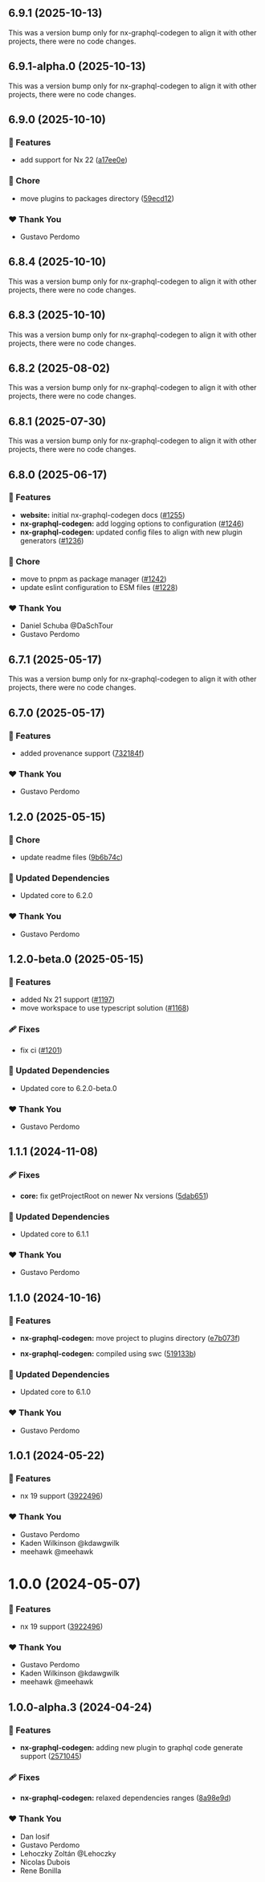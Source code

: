 ## 6.9.1 (2025-10-13)

This was a version bump only for nx-graphql-codegen to align it with other projects, there were no code changes.

## 6.9.1-alpha.0 (2025-10-13)

This was a version bump only for nx-graphql-codegen to align it with other projects, there were no code changes.

## 6.9.0 (2025-10-10)

### 🚀 Features

- add support for Nx 22 ([a17ee0e](https://github.com/gperdomor/nx-tools/commit/a17ee0e))

### 🏡 Chore

- move plugins to packages directory ([59ecd12](https://github.com/gperdomor/nx-tools/commit/59ecd12))

### ❤️ Thank You

- Gustavo Perdomo

## 6.8.4 (2025-10-10)

This was a version bump only for nx-graphql-codegen to align it with other projects, there were no code changes.

## 6.8.3 (2025-10-10)

This was a version bump only for nx-graphql-codegen to align it with other projects, there were no code changes.

## 6.8.2 (2025-08-02)

This was a version bump only for nx-graphql-codegen to align it with other projects, there were no code changes.

## 6.8.1 (2025-07-30)

This was a version bump only for nx-graphql-codegen to align it with other projects, there were no code changes.

## 6.8.0 (2025-06-17)

### 🚀 Features

- **website:** initial nx-graphql-codegen docs ([#1255](https://github.com/gperdomor/nx-tools/pull/1255))
- **nx-graphql-codegen:** add logging options to configuration ([#1246](https://github.com/gperdomor/nx-tools/pull/1246))
- **nx-graphql-codegen:** updated config files to align with new plugin generators ([#1236](https://github.com/gperdomor/nx-tools/pull/1236))

### 🏡 Chore

- move to pnpm as package manager ([#1242](https://github.com/gperdomor/nx-tools/pull/1242))
- update eslint configuration to ESM files ([#1228](https://github.com/gperdomor/nx-tools/pull/1228))

### ❤️ Thank You

- Daniel Schuba @DaSchTour
- Gustavo Perdomo

## 6.7.1 (2025-05-17)

This was a version bump only for nx-graphql-codegen to align it with other projects, there were no code changes.

## 6.7.0 (2025-05-17)

### 🚀 Features

- added provenance support ([732184f](https://github.com/gperdomor/nx-tools/commit/732184f))

### ❤️ Thank You

- Gustavo Perdomo

## 1.2.0 (2025-05-15)

### 🏡 Chore

- update readme files ([9b6b74c](https://github.com/gperdomor/nx-tools/commit/9b6b74c))

### 🧱 Updated Dependencies

- Updated core to 6.2.0

### ❤️ Thank You

- Gustavo Perdomo

## 1.2.0-beta.0 (2025-05-15)

### 🚀 Features

- added Nx 21 support ([#1197](https://github.com/gperdomor/nx-tools/pull/1197))
- move workspace to use typescript solution ([#1168](https://github.com/gperdomor/nx-tools/pull/1168))

### 🩹 Fixes

- fix ci ([#1201](https://github.com/gperdomor/nx-tools/pull/1201))

### 🧱 Updated Dependencies

- Updated core to 6.2.0-beta.0

### ❤️ Thank You

- Gustavo Perdomo

## 1.1.1 (2024-11-08)

### 🩹 Fixes

- **core:** fix getProjectRoot on newer Nx versions ([5dab651](https://github.com/gperdomor/nx-tools/commit/5dab651))

### 🧱 Updated Dependencies

- Updated core to 6.1.1

### ❤️ Thank You

- Gustavo Perdomo

## 1.1.0 (2024-10-16)

### 🚀 Features

- **nx-graphql-codegen:** move project to plugins directory ([e7b073f](https://github.com/gperdomor/nx-tools/commit/e7b073f))

- **nx-graphql-codegen:** compiled using swc ([519133b](https://github.com/gperdomor/nx-tools/commit/519133b))

### 🧱 Updated Dependencies

- Updated core to 6.1.0

### ❤️ Thank You

- Gustavo Perdomo

## 1.0.1 (2024-05-22)

### 🚀 Features

- nx 19 support ([3922496](https://github.com/gperdomor/nx-tools/commit/3922496))

### ❤️ Thank You

- Gustavo Perdomo
- Kaden Wilkinson @kdawgwilk
- meehawk @meehawk

# 1.0.0 (2024-05-07)

### 🚀 Features

- nx 19 support ([3922496](https://github.com/gperdomor/nx-tools/commit/3922496))

### ❤️ Thank You

- Gustavo Perdomo
- Kaden Wilkinson @kdawgwilk
- meehawk @meehawk

## 1.0.0-alpha.3 (2024-04-24)

### 🚀 Features

- **nx-graphql-codegen:** adding new plugin to graphql code generate support ([2571045](https://github.com/gperdomor/nx-tools/commit/2571045))

### 🩹 Fixes

- **nx-graphql-codegen:** relaxed dependencies ranges ([8a98e9d](https://github.com/gperdomor/nx-tools/commit/8a98e9d))

### ❤️ Thank You

- Dan Iosif
- Gustavo Perdomo
- Lehoczky Zoltán @Lehoczky
- Nicolas Dubois
- Rene Bonilla
